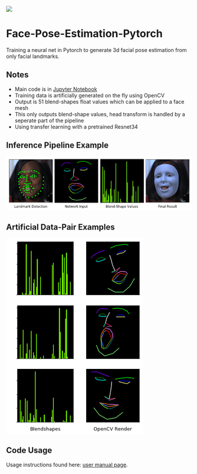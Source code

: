 ![](examples/track_d.gif)
# Face-Pose-Estimation-Pytorch
Training a neural net in Pytorch to generate 3d facial pose estimation from only facial landmarks.

## Notes
- Main code is in [Jupyter Notebook](face_pose_net.ipynb)
- Training data is artificially generated on the fly using OpenCV
- Output is 51  blend-shapes float values which can be applied to a face mesh
- This only outputs blend-shape values, head transform is handled by a seperate part of the pipeline
- Using transfer learning with a pretrained Resnet34


## Inference Pipeline Example
![](examples/pipeline.png)
## Artificial Data-Pair Examples
![](examples/git_dataset.png)

## Code Usage
Usage instructions found here: [user manual page](USAGE.md).





